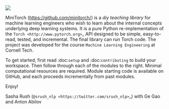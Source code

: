 

<img src="http://minitorch.github.io/_images/minitorch.svg">

MiniTorch (https://github.com/minitorch/) is a *diy teaching library*
for machine learning engineers who wish to learn about the internal
concepts underlying deep learning systems.  It is a pure Python
re-implementation of the `Torch <http://www.pytorch.org>`_ API
designed to be simple, easy-to-read, tested, and incremental. The
final library can run Torch code. The project was developed for the
course `Machine Learning Engineering` at Cornell Tech.

To get started, first read :doc:`setup` and :doc:`contributing` to
build your workspace.  Then follow through each of the modules to the
right. Minimal computational resources are required.
Module starting code is available on GitHub, and each proceeds
incrementally from past modules.

Enjoy!

Sasha Rush (`@srush_nlp <https://twitter.com/srush_nlp>`_) with Ge Gao and Anton Abilov
